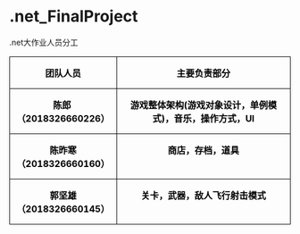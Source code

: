 # .net_FinalProject
.net大作业人员分工
<table class=MsoTableGrid border=1 cellspacing=0 cellpadding=0
 style='border-collapse:collapse;border:none'>
 <tr>
  <td width=179 valign=top style='width:134.45pt;border:solid windowtext 1.0pt;
  padding:0cm 5.4pt 0cm 5.4pt'>
  <p class=MsoNormal align=center style='text-align:center'><b><span
  style='color:black'>团队人员</span></b></p>
  </td>
  <td width=374 valign=top style='width:280.35pt;border:solid windowtext 1.0pt;
  border-left:none;padding:0cm 5.4pt 0cm 5.4pt'>
  <p class=MsoNormal align=center style='text-align:center'><b><span
  style='color:black'>主要负责部分</span></b></p>
  </td>
 </tr>
 <tr>
  <td width=179 valign=top style='width:134.45pt;border:solid windowtext 1.0pt;
  border-top:none;padding:0cm 5.4pt 0cm 5.4pt'>
  <p class=MsoNormal align=center style='text-align:center'><b><span
  style='color:black'>陈郎<span lang=EN-US>&nbsp; </span>（<span lang=EN-US>2018326660226</span>）</span></b></p>
  </td>
  <td width=374 valign=top style='width:280.35pt;border-top:none;border-left:
  none;border-bottom:solid windowtext 1.0pt;border-right:solid windowtext 1.0pt;
  padding:0cm 5.4pt 0cm 5.4pt'>
  <p class=MsoNormal align=center style='text-align:center'><b><span
  style='color:black'>游戏整体架构<span lang=EN-US>(</span>游戏对象设计，单例模式<span
  lang=EN-US>)</span>，音乐，操作方式，<span lang=EN-US>UI</span></span></b></p>
  </td>
 </tr>
 <tr>
  <td width=179 valign=top style='width:134.45pt;border:solid windowtext 1.0pt;
  border-top:none;padding:0cm 5.4pt 0cm 5.4pt'>
  <p class=MsoNormal align=center style='text-align:center'><b><span
  style='color:black'>陈昨寒（<span lang=EN-US>2018326660160</span>）</span></b></p>
  </td>
  <td width=374 valign=top style='width:280.35pt;border-top:none;border-left:
  none;border-bottom:solid windowtext 1.0pt;border-right:solid windowtext 1.0pt;
  padding:0cm 5.4pt 0cm 5.4pt'>
  <p class=MsoNormal align=center style='text-align:center'><b><span
  style='color:black'>商店，存档，道具</span></b></p>
  </td>
 </tr>
 <tr>
  <td width=179 valign=top style='width:134.45pt;border:solid windowtext 1.0pt;
  border-top:none;padding:0cm 5.4pt 0cm 5.4pt'>
  <p class=MsoNormal align=center style='text-align:center'><b><span
  style='color:black'>郭坚雄（<span lang=EN-US>2018326660145</span>）</span></b></p>
  </td>
  <td width=374 valign=top style='width:280.35pt;border-top:none;border-left:
  none;border-bottom:solid windowtext 1.0pt;border-right:solid windowtext 1.0pt;
  padding:0cm 5.4pt 0cm 5.4pt'>
  <p class=MsoNormal align=center style='text-align:center'><b><span
  style='color:black'>关卡，武器，敌人飞行射击模式</span></b></p>
  </td>
 </tr>
</table>
